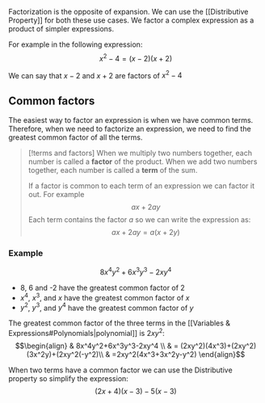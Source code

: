 Factorization is the opposite of expansion. We can use the [[Distributive Property]] for both these use cases. We factor a complex expression as a product of simpler expressions.

For example in the following expression:
$$x^2-4=(x-2)(x+2)$$

We can say that $x-2$ and $x+2$ are factors of $x^2-4$

## Common factors

The easiest way to factor an expression is when we have common terms. Therefore, when we need to factorize an expression, we need to find the greatest common factor of all the terms.

> [!terms and factors]
> When we multiply two numbers together, each number is called a **factor** of the product. When we add two numbers together, each number is called a **term** of the sum.
> 
> If a factor is common to each term of an expression we can factor it out. For example
> $$ax+2ay$$
> Each term contains the factor $a$ so we can write the expression as:
> $$ax+2ay = a(x+2y)$$

### Example
$$8x^4y^2+6x^3y^3-2xy^4$$
- 8, 6 and -2 have the greatest common factor of 2
- $x^4$,  $x^3$, and $x$ have the greatest common factor of $x$
- $y^2$, $y^3$, and $y^4$ have the greatest common factor of $y$

The greatest common factor of the three terms in the [[Variables & Expressions#Polynomials|polynomial]] is $2xy^2$:
$$\begin{align}
& 8x^4y^2+6x^3y^3-2xy^4 \\
& = (2xy^2)(4x^3)+(2xy^2)(3x^2y)+(2xy^2(-y^2)\\
& =2xy^2(4x^3+3x^2y-y^2)
\end{align}$$


When two terms have a common factor we can use the Distributive property so simplify the expression:
$$(2x+4)(x-3)-5(x-3)$$